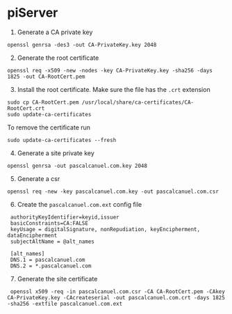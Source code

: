 # piServer

1. Generate a CA private key

```
openssl genrsa -des3 -out CA-PrivateKey.key 2048
```

2. Generate the root certificate

```
openssl req -x509 -new -nodes -key CA-PrivateKey.key -sha256 -days 1825 -out CA-RootCert.pem
```

3. Install the root certificate. Make sure the file has the `.crt` extension

```
sudo cp CA-RootCert.pem /usr/local/share/ca-certificates/CA-RootCert.crt
sudo update-ca-certificates
```

To remove the certificate run

```
sudo update-ca-certificates --fresh
```

4. Generate a site private key 

```
openssl genrsa -out pascalcanuel.com.key 2048
```

5. Generate a csr 

```
openssl req -new -key pascalcanuel.com.key -out pascalcanuel.com.csr
```

6. Create the `pascalcanuel.com.ext` config file

```
 authorityKeyIdentifier=keyid,issuer
 basicConstraints=CA:FALSE
 keyUsage = digitalSignature, nonRepudiation, keyEncipherment, dataEncipherment
 subjectAltName = @alt_names

 [alt_names]
 DNS.1 = pascalcanuel.com
 DNS.2 = *.pascalcanuel.com
 ```

7. Generate the site certificate

```
 openssl x509 -req -in pascalcanuel.com.csr -CA CA-RootCert.pem -CAkey CA-PrivateKey.key -CAcreateserial -out pascalcanuel.com.crt -days 1825 -sha256 -extfile pascalcanuel.com.ext
 ```

